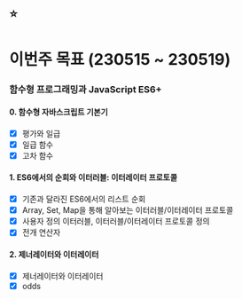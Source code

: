 ## :star:

# 이번주 목표 (230515 ~ 230519)

### 함수형 프로그래밍과 JavaScript ES6+
#### 0. 함수형 자바스크립트 기본기
- [x] 평가와 일급
- [x] 일급 함수
- [x] 고차 함수 

#### 1. ES6에서의 순회와 이터러블: 이터레이터 프로토콜 
- [x] 기존과 달라진 ES6에서의 리스트 순회 
- [x] Array, Set, Map을 통해 알아보는 이터러블/이터레이터 프로토콜 
- [x] 사용자 정의 이터러블, 이터러블/이터레이터 프로토콜 정의 
- [x] 전개 연산자 

#### 2. 제너레이터와 이터레이터 
- [x] 제너레이터와 이터레이터 
- [x] odds 